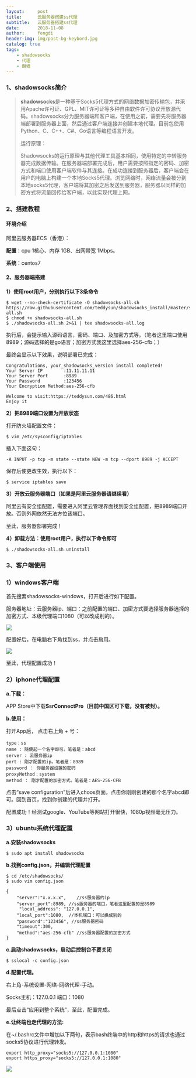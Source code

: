 ```yaml
---
layout:     post
title:      云服务器搭建ss代理
subtitle:   云服务器搭建ss代理
date:       2018-11-08
author:     fengdi
header-img: img/post-bg-keybord.jpg
catalog: true
tags:
    - shadowsocks
    - 代理
    - 翻墙
---
```


### 1、shadowsocks简介

>**shadowsocks**是一种基于Socks5代理方式的网络数据加密传输包，并采用Apache许可证、GPL、MIT许可证等多种自由软件许可协议开放源代码。shadowsocks分为服务器端和客户端，在使用之前，需要先将服务器端部署到服务器上面，然后通过客户端连接并创建本地代理。目前包使用Python、C、C++、C#、Go语言等编程语言开发。
>
>运行原理：
>
>Shadowsocks的运行原理与其他代理工具基本相同，使用特定的中转服务器完成数据传输。在服务器端部署完成后，用户需要按照指定的密码、加密方式和端口使用客户端软件与其连接。在成功连接到服务器后，客户端会在用户的电脑上构建一个本地Socks5代理。浏览网络时，网络流量会被分到本地socks5代理，客户端将其加密之后发送到服务器，服务器以同样的加密方式将流量回传给客户端，以此实现代理上网。

### 2、搭建教程

#### 环境介绍

阿里云服务器ECS（香港）：

**配置**：cpu 1核心、内存 1GB、出网带宽 1Mbps。

**系统**：centos7

#### 2、服务器端搭建

**1）使用root用户，分别执行以下3条命令**

```
$ wget --no-check-certificate -O shadowsocks-all.sh https://raw.githubusercontent.com/teddysun/shadowsocks_install/master/shadowsocks-all.sh
$ chmod +x shadowsocks-all.sh
$ ./shadowsocks-all.sh 2>&1 | tee shadowsocks-all.log
```

执行后，会提示输入源码语言，密码、端口、及加密方式等。（笔者这里端口使用8989；源码选择的是go语言；加密方式我这里选择aes-256-cfb；）

最终会显示以下效果，说明部署已完成：

```
Congratulations, your_shadowsocks_version install completed!
Your Server IP        :11.11.11.11
Your Server Port      :8989
Your Password         :123456
Your Encryption Method:aes-256-cfb

Welcome to visit:https://teddysun.com/486.html
Enjoy it
```

**2）把8989端口设置为开放状态**

打开防火墙配置文件：

```
$ vim /etc/sysconfig/iptables
```

插入下面这句：

```
-A INPUT -p tcp -m state --state NEW -m tcp --dport 8989 -j ACCEPT
```

保存后使更改生效，执行以下：

```
$ service iptables save
```

**3）开放云服务器端口（如果是阿里云服务器请继续看）**

阿里云有安全组配置，需要进入阿里云管理界面找到安全组配置，把8989端口开放。否则外网依然无法方位该端口。

至此，服务器部署完成！

**4）卸载方法：使用root用户，执行以下命令即可**

```
$ ./shadowsocks-all.sh uninstall
```

### 3、客户端使用

### **1）windows客户端**

首先搜索shadowsocks-windows，打开后进行如下配置。

服务器地址：云服务器ip、端口：之前配置的端口、加密方式要选择服务器选择的加密方式、本级代理端口1080（可以改成别的）。

![](http://images2017.cnblogs.com/blog/1220516/201708/1220516-20170825160647980-1303832939.png)

配置好后，在电脑右下角找到ss，并点击启用。

![](http://images2017.cnblogs.com/blog/1220516/201708/1220516-20170825160839433-1728339455.png)

至此，代理配置成功！

### 2）iphone代理配置

**a.下载：**

APP Store中下载**SsrConnectPro（**目前中国区可下载，没有被封**）。**

**b.使用：**

打开App后， 点击右上角 + 号：

```
type：ss
name : 随便起一个名字即可。笔者是：abcd
server : 云服务器ip
port : 刚才配置的ip。笔者是：8989
password ： 你服务器设置的密码
proxyMethod：system
method ： 刚才配置的加密方式。笔者是：AES-256-CFB
```

点击“save configuration”后进入choos页面，点击你刚刚创建的那个名字abcd即可。回到首页，找到你创建的代理并打开。

配置成功！经测试google、YouTube等网站打开很快，1080p视频毫无压力。

### 3）ubuntu系统代理配置

**a.安装shadowsocks**

```
$ sudo apt install shadowsocks
```

**b.找到config.json，并编辑代理配置**

```
$ cd /etc/shadowsocks/
$ sudo vim config.json
```

```
{
    "server":"x.x.x.x",    //ss服务器的ip
    "server_port":8989, //ss服务器的端口，笔者这里配置的是8989
     "local_address": "127.0.0.1",
    "local_port":1080,  //本机端口：可以换成别的
    "password":"123456", //ss服务器密码
    "timeout":300,
    "method":"aes-256-cfb" //ss服务器配置的加密方式
}
```

**c.启动shadowsocks，启动后控制台不要关闭**

```
$ sslocal -c config.json
```

**d.配置代理。**

右上角-系统设置-网络-网络代理-手动。

Socks主机：127.0.0.1    端口：1080

最后点击“应用到整个系统”，至此，配置完成。

**e.让终端也走代理的方法:**

在~/.bashrc文件中增加以下两句，表示bash终端中的http和https的请求也通过socks5协议进行代理转发。

```
export http_proxy="socks5://127.0.0.1:1080"
export https_proxy="socks5://127.0.0.1:1080"
```
![](http://images2017.cnblogs.com/blog/1220516/201708/1220516-20170825160839433-1728339455.png)
